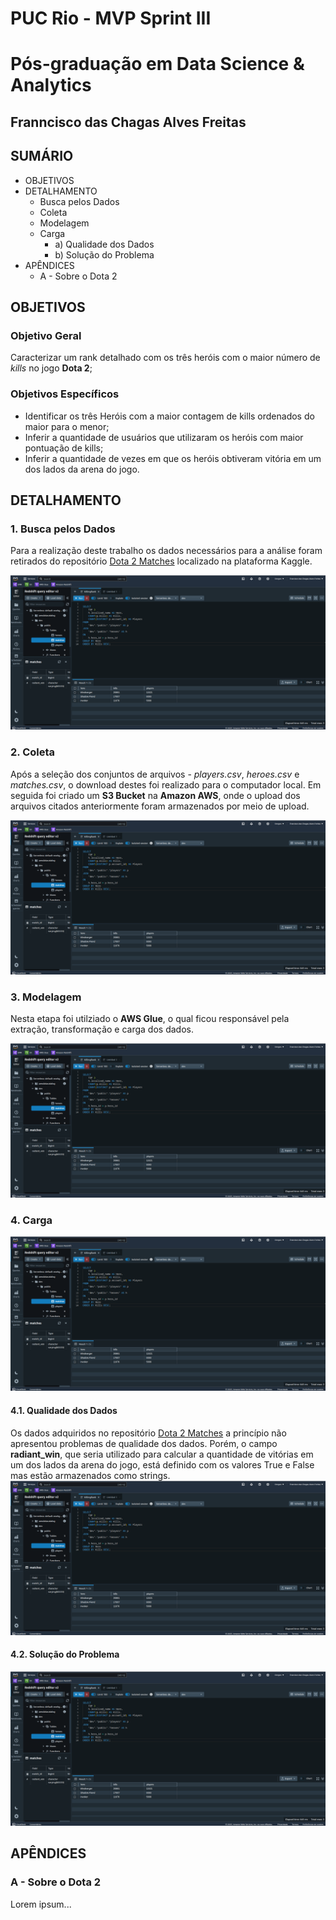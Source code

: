 # PUC Rio - MVP Sprint III
# Pós-graduação em Data Science & Analytics
## Franncisco das Chagas Alves Freitas
## SUMÁRIO

- OBJETIVOS
- DETALHAMENTO
  - Busca pelos Dados
  - Coleta
  - Modelagem
  - Carga
      - a) Qualidade dos Dados
      - b) Solução do Problema
- APÊNDICES
  - A - Sobre o Dota 2

## OBJETIVOS
### Objetivo Geral
Caracterizar um rank detalhado com os três heróis com o maior número de *kills* no jogo **Dota 2**;

### Objetivos Específicos
- Identificar os três Heróis com a maior contagem de kills ordenados do maior para o menor;
- Inferir a quantidade de usuários que utilizaram os heróis com maior pontuação de kills;
- Inferir a quantidade de vezes em que os heróis obtiveram vitória em um dos lados da arena do jogo.

## DETALHAMENTO

### 1. Busca pelos Dados

Para a realização deste trabalho os dados necessários para a análise foram retirados do repositório [Dota 2 Matches](https://www.kaggle.com/datasets/devinanzelmo/dota-2-matches) localizado na plataforma Kaggle.

![Resultado Final](https://github.com/sunfreitas/puc-rio-mvp-iii-data-science-analytics/blob/main/Screenshot%20from%202023-10-01%2022-58-39.png)

### 2. Coleta

Após a seleção dos conjuntos de arquivos - *players.csv*, *heroes.csv* e *matches.csv*, o download destes foi realizado para o computador local. Em seguida foi criado um **S3 Bucket** na **Amazon AWS**, onde o upload dos arquivos citados anteriormente foram armazenados por meio de upload.

![Resultado Final](https://github.com/sunfreitas/puc-rio-mvp-iii-data-science-analytics/blob/main/Screenshot%20from%202023-10-01%2022-58-39.png)

### 3. Modelagem
Nesta etapa foi utilziado o **AWS Glue**, o qual ficou responsável pela extração, transformação e carga dos dados.

![Resultado Final](https://github.com/sunfreitas/puc-rio-mvp-iii-data-science-analytics/blob/main/Screenshot%20from%202023-10-01%2022-58-39.png)

### 4. Carga

![Resultado Final](https://github.com/sunfreitas/puc-rio-mvp-iii-data-science-analytics/blob/main/Screenshot%20from%202023-10-01%2022-58-39.png)

#### 4.1. Qualidade dos Dados

Os dados adquiridos no repositório [Dota 2 Matches](https://www.kaggle.com/datasets/devinanzelmo/dota-2-matches) a princípio não apresentou problemas de qualidade dos dados. Porém, o campo 
**radiant_win**, que seria utilizado para calcular a quantidade de vitórias em um dos lados da arena do jogo, está definido com os valores True e False mas estão armazenados como strings.
![Resultado Final](https://github.com/sunfreitas/puc-rio-mvp-iii-data-science-analytics/blob/main/Screenshot%20from%202023-10-01%2022-58-39.png)
#### 4.2. Solução do Problema

![Resultado Final](https://github.com/sunfreitas/puc-rio-mvp-iii-data-science-analytics/blob/main/Screenshot%20from%202023-10-01%2022-58-39.png)

## APÊNDICES

### A - Sobre o Dota 2

Lorem ipsum...
